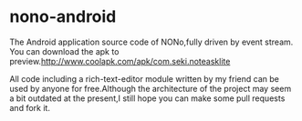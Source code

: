 # nono-android
The Android application source code of NONo,fully driven by event stream.
You can download the apk to preview.http://www.coolapk.com/apk/com.seki.noteasklite

All code including a rich-text-editor module written by my friend can be used by anyone for free.Although the architecture of the project may seem a bit outdated at the present,I still hope you can make some pull requests and fork it.

